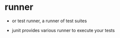 # runner

- or test runner, a runner of test suites

- junit provides various runner to execute your tests
